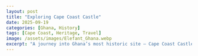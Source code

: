 ```yaml
---
layout: post
title: "Exploring Cape Coast Castle"
date: 2025-09-19
categories: [Ghana, History]
tags: [Cape Coast, Heritage, Travel]
image: /assets/images/Elefant_Ghana.webp
excerpt: "A journey into Ghana’s most historic site — Cape Coast Castle, a UNESCO World Heritage monument."
---
```


